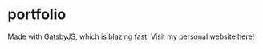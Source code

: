 # portfolio
Made with GatsbyJS, which is blazing fast.
Visit my personal website [here!](tyang.netlify.app)
